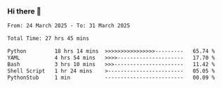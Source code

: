 ### Hi there 👋

<!--
**ututono/ututono** is a ✨ _special_ ✨ repository because its `README.md` (this file) appears on your GitHub profile.

Here are some ideas to get you started:

- 🔭 I’m currently working on ...
- 🌱 I’m currently learning ...
- 👯 I’m looking to collaborate on ...
- 🤔 I’m looking for help with ...
- 💬 Ask me about ...
- 📫 How to reach me: ...
- 😄 Pronouns: ...
- ⚡ Fun fact: ...
-->



<!--START_SECTION:waka-->

```txt
From: 24 March 2025 - To: 31 March 2025

Total Time: 27 hrs 45 mins

Python         18 hrs 14 mins  >>>>>>>>>>>>>>>>---------   65.74 %
YAML           4 hrs 54 mins   >>>>---------------------   17.70 %
Bash           3 hrs 10 mins   >>>----------------------   11.42 %
Shell Script   1 hr 24 mins    >------------------------   05.05 %
PythonStub     1 min           -------------------------   00.09 %
```

<!--END_SECTION:waka-->
